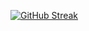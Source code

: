 [![GitHub Streak](http://github-readme-streak-stats.herokuapp.com?user=isferhossain&theme=dark&date_format=M%20j%5B%2C%20Y%5D)](https://git.io/streak-stats)
